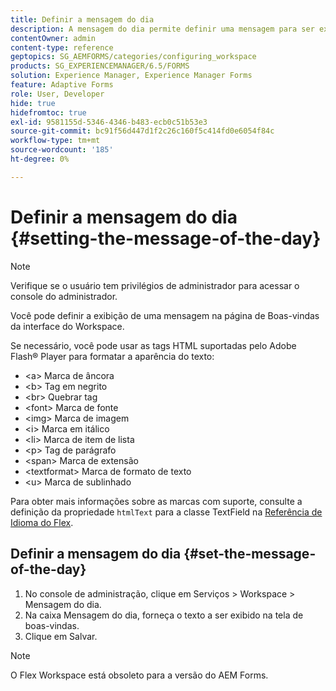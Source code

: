 ```yaml
---
title: Definir a mensagem do dia
description: A mensagem do dia permite definir uma mensagem para ser exibida na página de Boas-vindas na interface do usuário do Workspace.
contentOwner: admin
content-type: reference
geptopics: SG_AEMFORMS/categories/configuring_workspace
products: SG_EXPERIENCEMANAGER/6.5/FORMS
solution: Experience Manager, Experience Manager Forms
feature: Adaptive Forms
role: User, Developer
hide: true
hidefromtoc: true
exl-id: 9581155d-5346-4346-b483-ecb0c51b53e3
source-git-commit: bc91f56d447d1f2c26c160f5c414fd0e6054f84c
workflow-type: tm+mt
source-wordcount: '185'
ht-degree: 0%

---
```


# Definir a mensagem do dia {#setting-the-message-of-the-day}

>[!NOTE]
> 
> Verifique se o usuário tem privilégios de administrador para acessar o console do administrador.

Você pode definir a exibição de uma mensagem na página de Boas-vindas da interface do Workspace.

Se necessário, você pode usar as tags HTML suportadas pelo Adobe Flash® Player para formatar a aparência do texto:

* &lt;a> Marca de âncora
* &lt;b> Tag em negrito
* &lt;br> Quebrar tag
* &lt;font> Marca de fonte
* &lt;img> Marca de imagem
* &lt;i> Marca em itálico
* &lt;li> Marca de item de lista
* &lt;p> Tag de parágrafo
* &lt;span> Marca de extensão
* &lt;textformat> Marca de formato de texto
* &lt;u> Marca de sublinhado

Para obter mais informações sobre as marcas com suporte, consulte a definição da propriedade `htmlText` para a classe TextField na [Referência de Idioma do Flex](https://flex.apache.org/).

## Definir a mensagem do dia {#set-the-message-of-the-day}

1. No console de administração, clique em Serviços > Workspace > Mensagem do dia.
1. Na caixa Mensagem do dia, forneça o texto a ser exibido na tela de boas-vindas.
1. Clique em Salvar.

>[!NOTE]
>
>O Flex Workspace está obsoleto para a versão do AEM Forms.
